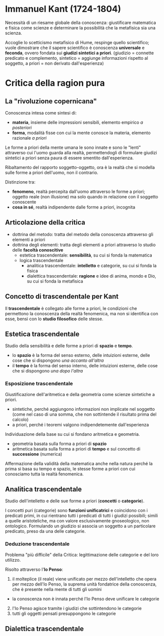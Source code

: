 # Immanuel Kant (1724-1804)

Necessità di un riesame globale della conoscenza: giustificare matematica e fisica come scienze e determinare la possibilità che la metafisica sia una scienza.

Accoglie lo scetticismo metafisico di Hume, respinge quello scientifico; vuole dimostrare che il sapere scientifico è conoscenza **universale** e **feconda**, ovvero fondata sui **giudizi sintetici a priori**. (giudizio = connette predicato e complemento, sintetico = aggiunge informazioni rispetto al soggetto, a priori = non derivato dall'esperienza)

# Critica della ragion pura

## La "rivoluzione copernicana"

Conoscenza intesa come sintesi di:
* **materia**, insieme delle impressioni sensibili, elemento empirico *a posteriori*
* **forma**, modalità fisse con cui la mente conosce la materia, elemento razionale *a priori*

Le forme a priori della mente umana le sono innate e sono le "lenti" attraverso cui l'uomo guarda alla realtà, permettendogli di formulare giudizi sintetici a priori senza paura di essere smentito dall'esperienza.

Ribaltamento del rapporto soggetto-oggetto, ora è la realtà che si modella sulle forme a priori dell'uomo, non il contrario.

Distinzione tra:
* **fenomeno**, realtà percepita dall'uomo attraverso le forme a priori; oggetto reale (non illusione) ma solo quando in relazione con il soggetto conoscente
* **cosa in sé**, realtà indipendente dalle forme a priori, incognita

## Articolazione della critica

* dottrina del metodo: tratta del metodo della conoscenza attraverso gli elementi a priori
* dottrina degli elementi: tratta degli elementi a priori attraverso lo studio delle **facoltà conoscitive**
  * estetica trascendentale: **sensibilità**, su cui si fonda la matematica
  * logica trascendentale
    * analitica trascendentale: **intelletto** e categorie, su cui si fonda la fisica
    * dialettica trascendentale: **ragione** e idee di anima, mondo e Dio, su cui si fonda la metafisica

## Concetto di trascendentale per Kant

Il **trascendentale** è collegato alle forme a priori, le condizioni che permettono la conoscenza della realtà fenomenica, ma non si identifica con esse, bensì con lo **studio filosofico** delle stesse.

## Estetica trascendentale

Studio della sensibilità e delle forme a priori di **spazio** e **tempo**.

* lo **spazio** è la forma del senso esterno, delle intuizioni esterne, delle cose che si dispongono *una accanto all'altra*
* il **tempo** è la forma del senso interno, delle intuizioni esterne, delle cose che si dispongono *una dopo l'altra*

### Esposizione trascendentale

Giustificazione dell'aritmetica e della geometria come scienze sintetiche a priori.

* sintetiche, perché aggiungono informazioni non implicate nel soggetto (come nel caso di una somma, che non sottintende il risultato prima del calcolo)
* a priori, perché i teoremi valgono indipendetemente dall'esperienza

Individuazione della base su cui si fondano aritmetica e geometria.

* geometria basata sulla forma a priori di **spazio**
* aritmetica basata sulla forma a priori di **tempo** e sul concetto di **successione** (numerica)

Affermazione della validità della matematica anche nella natura perché la prima si basa su tempo e spazio, le stesse forme a priori con cui conosciamo tutta la realtà fenomenica.

## Analitica trascendentale

Studio dell'intelletto e delle sue forme a priori (**concetti** o **categorie**).

I concetti puri (categorie) sono **funzioni unificatrici** e coincidono con i predicati primi, in cui rientrano tutti i predicati di tutti i giudizi possibili; simili a quelle aristoteliche, ma con valore esclusivamente gnoseologico, non ontologico. Formulando un giudizio si associa un soggetto a un particolare predicato, preso da una delle categorie.

### Deduzione trascendentale

Problema "più difficile" della Critica: legittimazione delle categorie e del loro utilizzo.

Risolto attraverso l'**Io Penso**:
1. il molteplice (il reale) viene unificato per mezzo dell'intelletto che opera per mezzo dell'Io Penso, la suprema unità fondatrice della conoscenza, che è presente nella mente di tutti gli uomini
  * la conoscenza non è innata perché l'Io Penso deve unificare le categorie
2. l'Io Penso agisce tramite i giudizi che sottintendono le categorie
3. tutti gli oggetti pensati presuppongono le categorie

## Dialettica trascendentale



